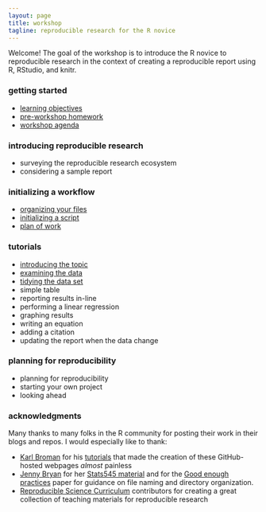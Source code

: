 ```yaml
---
layout: page
title: workshop
tagline: reproducible research for the R novice
---
```


Welcome! The goal of the workshop is to introduce the R novice to reproducible research in the context of creating a reproducible report using R, RStudio, and knitr.  


### getting started

- [learning objectives](pages/001_learning-objectives.html)
- [pre-workshop homework](pages/002_pre-workshop-hw.html) 
- [workshop agenda](pages/003_workshop-agenda.html) 


### introducing reproducible research 

- surveying the reproducible research ecosystem 
- considering a sample report 


### initializing a workflow 

- [organizing your files](pages/004_organize-files.html)
- [initializing a script](pages/005_initialize-script.html)
- [plan of work](pages/006_plan-of-work.html)



### tutorials 

- [introducing the topic](pages/007_introducing-the-topic.html) 
- [examining the data](pages/010_examining-the-data.html) 
- [tidying the data set](pages/011_tidying-the-data-set.html)
- simple table 
- reporting results in-line 
- performing a linear regression 
- graphing results 
- writing an equation 
- adding a citation 
- updating the report when the data change 



### planning for reproducibility 

- planning for reproducibility 
- starting your own project 
- looking ahead 



### acknowledgments 

Many thanks to many folks in the R community for posting their work in their blogs and repos. I would especially like to thank: 

- [Karl Broman](http://kbroman.org) for his  [tutorials](http://kbroman.org/pages/tutorials.html) that made the creation of these GitHub-hosted webpages *almost* painless 
- [Jenny Bryan](https://github.com/jennybc) for her [Stats545 material](http://stat545.com/) and for the
[Good enough practices](https://swcarpentry.github.io/good-enough-practices-in-scientific-computing/) paper for guidance on file naming and directory organization. 
- [Reproducible Science  Curriculum](https://github.com/Reproducible-Science-Curriculum) contributors for creating a great collection of teaching materials for reproducible research  
